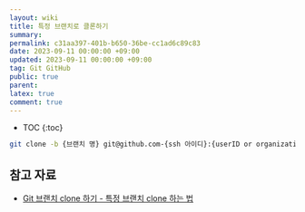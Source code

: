 ```yaml
---
layout: wiki
title: 특정 브랜치로 클론하기
summary: 
permalink: c31aa397-401b-b650-36be-cc1ad6c89c83
date: 2023-09-11 00:00:00 +09:00
updated: 2023-09-11 00:00:00 +09:00
tag: Git GitHub
public: true
parent: 
latex: true
comment: true
---
```


* TOC
{:toc}

```bash
git clone -b {브랜치 명} git@github.com-{ssh 아이디}:{userID or organization}/{repository}.git
```

## 참고 자료

- [Git 브랜치 clone 하기 - 특정 브랜치 clone 하는 법](https://www.freecodecamp.org/korean/news/git-clone-branch-how-to-clone-a-specific-branch/)
